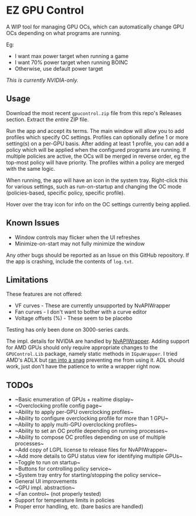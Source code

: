 # EZ GPU Control

A WIP tool for managing GPU OCs, which can automatically change GPU OCs depending on what programs are running.

Eg:

- I want max power target when running a game
- I want 70% power target when running BOINC
- Otherwise, use default power target

*This is currently NVIDIA-only.*

## Usage

Download the most recent `gpucontrol.zip` file from this repo's Releases section. Extract the _entire_ ZIP file.

Run the app and accept its terms. The main window will allow you to add profiles which specify OC settings. Profiles can optionally define 1 or more setting(s) on a per-GPU basis. After adding at
least 1 profile, you can add a policy which will be applied when the configured programs are running. If multiple policies are active, the OCs will be merged in reverse order, eg the top-most policy
will have priority. The profiles within a policy are merged with the same logic.

When running, the app will have an icon in the system tray. Right-click this for various settings, such as run-on-startup and changing the OC mode (policies-based, specific policy, specific profile).

Hover over the tray icon for info on the OC settings currently being applied.

## Known Issues

- Window controls may flicker when the UI refreshes
- Minimize-on-start may not fully minimize the window

Any other bugs should be reported as an Issue on this GitHub repository. If the app is crashing, include the contents of `log.txt`.

## Limitations

These features are not offered:

- VF curves - These are currently unsupported by NvAPIWrapper
- Fan curves - I don't want to bother with a curve editor
- Voltage offsets (%) - These seem to be placebo

Testing has only been done on 3000-series cards.

The impl. details for NVIDIA are handled by [NvAPIWrapper](https://github.com/falahati/NvAPIWrapper). Adding support for AMD GPUs should only require appropriate changes to the `GPUControl.Lib`
package, namely static methods in `IGpuWrapper`. I tried AMD's ADLX but [ran into a snag](https://github.com/GPUOpen-LibrariesAndSDKs/ADLX/issues/1) preventing me from using it. ADL should work,
just don't have the patience to write a wrapper right now.

## TODOs

- ~Basic enumeration of GPUs + realtime display~
- ~Overclocking profile config page~
- ~Ability to apply per-GPU overclocking profiles~
- ~Ability to configure overclocking profile for more than 1 GPU~
- ~Ability to apply multi-GPU overclocking profiles~
- ~Ability to set an OC profile depending on running processes~
- ~Ability to compose OC profiles depending on use of multiple processes~
- ~Add copy of LGPL license to release files for NvAPIWrapper~
- ~Add more details to GPU status view for identifying multiple GPUs~
- ~Toggle to run on startup~
- ~Buttons for controlling policy service~
- ~System tray entry for starting/stopping the policy service~
- General UI improvements
- ~GPU impl. abstraction~
- ~Fan control~ (not properly tested)
- Support for temperature limits in policies
- Proper error handling, etc. (bare basics are handled)